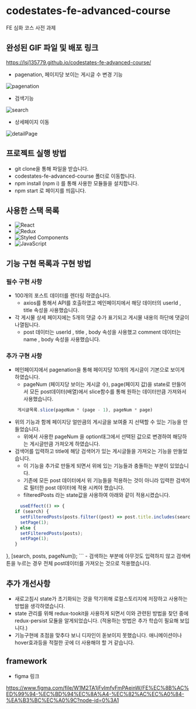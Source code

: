 # codestates-fe-advanced-course
FE 심화 코스 사전 과제

## 완성된 GIF 파일 및 배포 링크
https://lsj135779.github.io/codestates-fe-advanced-course/
  - pagenation, 페이지당 보이는 게시글 수 변경 기능
  
  ![pagenation](https://user-images.githubusercontent.com/78033706/182104780-7a83d1a9-086b-4d7b-aad3-acc034d97d06.gif)
  
  - 검색기능
  
  ![search](https://user-images.githubusercontent.com/78033706/182104830-2f793478-f80b-4d79-8ac4-ed0723e93b4e.gif)
  
  - 상세페이지 이동
  
  ![detailPage](https://user-images.githubusercontent.com/78033706/182104887-142e5900-2354-487b-9ea3-77a836051d31.gif)
  

## 프로젝트 실행 방법
  - git clone을 통해 파일을 받습니다.
  - codestates-fe-advanced-course 폴더로 이동합니다.
  - npm install (npm i) 를 통해 사용한 모듈들을 설치합니다.
  - npm start 로 페이지를 띄웁니다.

## 사용한 스택 목록
  - ![React](https://img.shields.io/badge/react-%2320232a.svg?style=for-the-badge&logo=react&logoColor=%2361DAFB)
  - ![Redux](https://img.shields.io/badge/redux-%23593d88.svg?style=for-the-badge&logo=redux&logoColor=white)
  - ![Styled Components](https://img.shields.io/badge/styled--components-DB7093?style=for-the-badge&logo=styled-components&logoColor=white)
  - ![JavaScript](https://img.shields.io/badge/javascript-%23323330.svg?style=for-the-badge&logo=javascript&logoColor=%23F7DF1E)

## 기능 구현 목록과 구현 방법
  ### 필수 구현 사항
  - 100개의 포스트 데이터를 렌더링 하였습니다.
    - axios를 통해서 API를 호출하였고 메인페이지에서 해당 데이터의 userId , title 속성을 사용했습니다.
  - 각 게시물 상세 페이지에는 5개의 댓글 수가 표기되고 게시물 내용의 하단에 댓글이 나열됩니다.
    - post 데이터는 userId , title , body 속성을 사용했고 comment 데이터는 name , body 속성을 사용했습니다.

  ### 추가 구현 사항
  - 메인페이지에서 pagenation을 통해 페이지당 10개의 게시글이 기본으로 보이게 하였습니다.
    - pageNum (페이지당 보이는 게시글 수), page(페이지 값)을 state로 만들어서 모든 post데이터(배열)에서 slice함수를 통해 원하는 데이터만큼 가져와서 사용했습니다.
    ```js
     게시글목록.slice(pageNum * (page - 1), pageNum * page)
    ```
  - 위의 기능과 함께 페이지당 얼만큼의 게시글을 보여줄 지 선택할 수 있는 기능을 만들었습니다.
    - 위에서 사용한 pageNum 을 option태그에서 선택된 값으로 변경하여 해당하는 게시글만큼 가져오게 하였습니다.
  - 검색어를 입력하고 title에 해당 검색어가 있는 게시글들을 가져오는 기능을 만들었습니다.
    - 이 기능을 추가로 만들게 되면서 위에 있는 기능들과 충돌하는 부분이 있었습니다.
    - 기존에 모든 post 데이터에서 위 기능들을 적용하는 것이 아니라 입력한 검색어로 필터한 post 데이터에 적용 시켜야 했습니다.
    - filteredPosts 라는 state값을 사용하여 아래와 같이 적용시켰습니다.
    ```js
      useEffect(() => {
    if (search) {
      setFilteredPosts(posts.filter((post) => post.title.includes(search)));
      setPage(1);
    } else {
      setFilteredPosts(posts);
      setPage(1);
    }
  }, [search, posts, pageNum]);
    ```
    - 검색하는 부분에 아무것도 입력하지 않고 검색버튼을 누르는 경우 전체 post데이터를 가져오는 것으로 적용했습니다.
    
## 추가 개선사항
  - 새로고침시 state가 초기화되는 것을 막기위해 로컬스토리지에 저장하고 사용하는 방법을 생각하였습니다.
  - state 관리를 위해 redux-tookit을 사용하게 되면서 이와 관련된 방법을 찾던 중에 redux-persist 모듈을 알게되었습니다. (적용하는 방법은 추가 학습이 필요해 보입니다.)
  - 기능구현에 초점을 맞추다 보니 디자인이 돋보이지 못했습니다. 애니메이션이나 hover효과등을 적절한 곳에 더 사용해야 할 거 같습니다.
  
## framework
  - figma 링크
  
  https://www.figma.com/file/W1M2TA1jFvImfyFmPAeinW/FE%EC%8B%AC%ED%99%94-%EC%BD%94%EC%8A%A4-%EC%82%AC%EC%A0%84-%EA%B3%BC%EC%A0%9C?node-id=0%3A1
